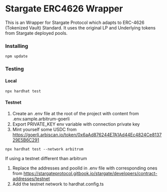 # Stargate ERC4626 Wrapper

This is an Wrapper for Stargate Protocol which adapts to ERC-4626 (Tokenized Vault) Standard.
It uses the original LP and Underlying tokens from Stargate deployed pools.

### Installing
```
npm update
```

### Testing
#### Local
```
npx hardhat test
```
#### Testnet
1. Create an .env file at the root of the project with content from .env.sample.arbitrum-goerli
2. Export PRIVATE_KEY env variable with connection private key
3. Mint yourself some USDC from https://goerli.arbiscan.io/token/0x6aAd876244E7A1Ad44Ec4824Ce813729E5B6C291

```
npx hardhat test --network arbitrum
```
If using a testnet different than arbitrum
1. Replace the addresses and poolId in .env file with corresponding ones from https://stargateprotocol.gitbook.io/stargate/developers/contract-addresses/testnet
2. Add the testnet network to hardhat.config.ts

